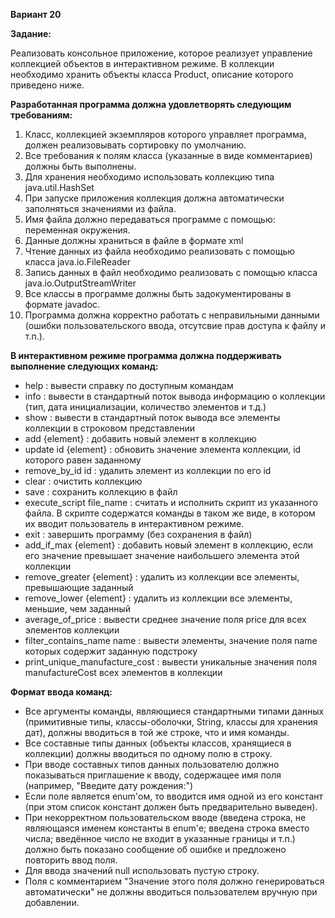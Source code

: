 **Вариант 20**

**Задание:**

Реализовать консольное приложение, которое реализует управление коллекцией объектов в интерактивном режиме. В коллекции необходимо хранить объекты класса Product, описание которого приведено ниже.

**Разработанная программа должна удовлетворять следующим требованиям:**
1. Класс, коллекцией экземпляров которого управляет программа, должен реализовывать сортировку по умолчанию.
2. Все требования к полям класса (указанные в виде комментариев) должны быть выполнены.
3. Для хранения необходимо использовать коллекцию типа java.util.HashSet
4. При запуске приложения коллекция должна автоматически заполняться значениями из файла.
5. Имя файла должно передаваться программе с помощью: переменная окружения.
6. Данные должны храниться в файле в формате xml
7. Чтение данных из файла необходимо реализовать с помощью класса java.io.FileReader
8. Запись данных в файл необходимо реализовать с помощью класса java.io.OutputStreamWriter
9. Все классы в программе должны быть задокументированы в формате javadoc.
10. Программа должна корректно работать с неправильными данными (ошибки пользовательского ввода, отсутсвие прав доступа к файлу и т.п.).

**В интерактивном режиме программа должна поддерживать выполнение следующих команд:**
* help : вывести справку по доступным командам
* info : вывести в стандартный поток вывода информацию о коллекции (тип, дата инициализации, количество элементов и т.д.)
* show : вывести в стандартный поток вывода все элементы коллекции в строковом представлении
* add {element} : добавить новый элемент в коллекцию
* update id {element} : обновить значение элемента коллекции, id которого равен заданному
* remove_by_id id : удалить элемент из коллекции по его id
* clear : очистить коллекцию
* save : сохранить коллекцию в файл
* execute_script file_name : считать и исполнить скрипт из указанного файла. В скрипте содержатся команды в таком же виде, в котором их вводит пользователь в интерактивном режиме.
* exit : завершить программу (без сохранения в файл)
* add_if_max {element} : добавить новый элемент в коллекцию, если его значение превышает значение наибольшего элемента этой коллекции
* remove_greater {element} : удалить из коллекции все элементы, превышающие заданный
* remove_lower {element} : удалить из коллекции все элементы, меньшие, чем заданный
* average_of_price : вывести среднее значение поля price для всех элементов коллекции
* filter_contains_name name : вывести элементы, значение поля name которых содержит заданную подстроку
* print_unique_manufacture_cost : вывести уникальные значения поля manufactureCost всех элементов в коллекции

**Формат ввода команд:**
* Все аргументы команды, являющиеся стандартными типами данных (примитивные типы, классы-оболочки, String, классы для хранения дат), должны вводиться в той же строке, что и имя команды.
* Все составные типы данных (объекты классов, хранящиеся в коллекции) должны вводиться по одному полю в строку.
* При вводе составных типов данных пользователю должно показываться приглашение к вводу, содержащее имя поля (например, "Введите дату рождения:")
* Если поле является enum'ом, то вводится имя одной из его констант (при этом список констант должен быть предварительно выведен).
* При некорректном пользовательском вводе (введена строка, не являющаяся именем константы в enum'е; введена строка вместо числа; введённое число не входит в указанные границы и т.п.) должно быть показано сообщение об ошибке и предложено повторить ввод поля.
* Для ввода значений null использовать пустую строку.
* Поля с комментарием "Значение этого поля должно генерироваться автоматически" не должны вводиться пользователем вручную при добавлении.
